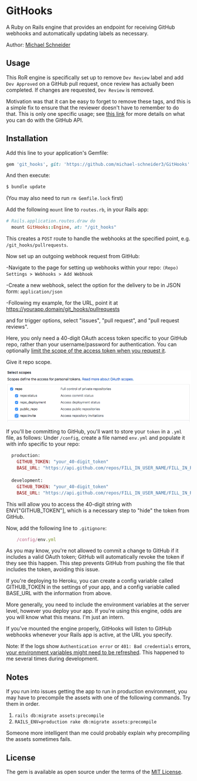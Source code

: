 # GitHooks
A Ruby on Rails engine that provides an endpoint for receiving GitHub webhooks and automatically updating labels as necessary.

Author: [Michael Schneider](http://www.michaelschneider.me)

## Usage
This RoR engine is specifically set up to remove `Dev Review` label and add `Dev Approved` on a GitHub pull request, once review has actually been completed. If changes are requested, `Dev Review` is removed. 

Motivation was that it can be easy to forget to remove these tags, and this is a simple fix to ensure that the reviewer doesn't have to remember to do that. This is only one specific usage; see [this link](https://developer.github.com/v3/activity/events/types) for more details on what you can do with the GitHub API.

## Installation
Add this line to your application's Gemfile:

```ruby
gem 'git_hooks', git: 'https://github.com/michael-schneider3/GitHooks'
```

And then execute:
```bash
$ bundle update
```

(You may also need to run `rm Gemfile.lock` first) 


Add the following `mount` line to `routes.rb`, in your Rails app:

```ruby
# Rails.application.routes.draw do
  mount GitHooks::Engine, at: "/git_hooks"
```

This creates a `POST` route to handle the webhooks at the specified point, e.g. `/git_hooks/pullrequests`.

Now set up an outgoing webhook request from GitHub:

  -Navigate to the page for setting up webhooks within your repo: `(Repo) Settings > Webhooks > Add Webhook` 

  -Create a new webhook, select the option for the delivery to be in JSON form: `application/json`
  
  -Following my example, for the URL, point it at https://yourapp.domain/git_hooks/pullrequests
  
  and for trigger options, select "issues", "pull request", and "pull request reviews".

  
  Here, you only need a 40-digit OAuth access token specific to your GitHub repo, rather than your username/password for authentication. You can optionally [limit the scope of the access token when you request it](https://developer.github.com/apps/building-oauth-apps/understanding-scopes-for-oauth-apps/). 
  
  Give it repo scope.
  
  ![Screencap of options](/pat-scope.png)

  If you'll be committing to GitHub, you'll want to store your `token` in a `.yml` file, as follows:
    Under `/config`, create a file named `env.yml` and populate it with info specific to your repo:



  ```ruby 
    production:
      GITHUB_TOKEN: "your_40-digit_token"
      BASE_URL: "https://api.github.com/repos/FILL_IN_USER_NAME/FILL_IN_REPO_NAME/issues"

    development:
      GITHUB_TOKEN: "your_40-digit_token"
      BASE_URL: "https://api.github.com/repos/FILL_IN_USER_NAME/FILL_IN_REPO_NAME/issues"
  ```
  This will allow you to access the 40-digit string with ENV["GITHUB_TOKEN"], which is a necessary step to "hide" the token from GitHub.

  Now, add the following line to `.gitignore`:
  ```ruby
      /config/env.yml
  ```
  As you may know, you're not allowed to commit a change to GitHub if it includes a valid OAuth token; GitHub will automatically revoke the token if they see this happen. This step prevents GitHub from pushing the file that includes the token, avoiding this issue.

  If you're deploying to Heroku, you can create a config variable called GITHUB_TOKEN in the settings of your app, and a config variable called BASE_URL with the information from above.

  More generally, you need to include the environment variables at the server level, however you deploy your app. If you're using this engine, odds are you will know what this means. I'm just an intern.


If you've mounted the engine properly, GitHooks will listen to GitHub webhooks whenever your Rails app is active, at the URL you specify.

  Note: If the logs show `Authentication error` or `401: Bad credentials` errors, [your environment variables might need to be refreshed](https://stackoverflow.com/questions/29289833/environment-variables-cached-in-rails-config). This happened to me several times during development.


## Notes

If you run into issues getting the app to run in production environment, you may have to precompile the assets with one of the following commands. Try them in order.
1) `rails db:migrate assets:precompile`
2) `RAILS_ENV=production rake db:migrate assets:precompile`

Someone more intelligent than me could probably explain why precompiling the assets sometimes fails.

## License
The gem is available as open source under the terms of the [MIT License](https://opensource.org/licenses/MIT).
